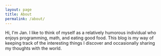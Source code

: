 ```yaml
---
layout: page
title: About
permalink: /about/
---
```


Hi, I'm Jan. I like to think of myself as a relatively humorous individual who enjoys programming, math, and eating good food. 
This blog is my way of keeping track of the interesting things I discover and occasionally sharing my thoughts with the world.